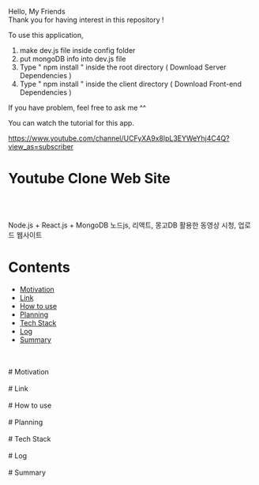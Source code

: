 Hello, My Friends  
Thank you for having interest in this repository ! 

To use this application, 

1. make dev.js file inside config folder 
2. put mongoDB info into dev.js file 
3. Type  " npm install " inside the root directory  ( Download Server Dependencies ) 
4. Type " npm install " inside the client directory ( Download Front-end Dependencies )


If you have problem, feel free to ask me ^^ 

You can watch the tutorial for this app.

https://www.youtube.com/channel/UCFyXA9x8lpL3EYWeYhj4C4Q?view_as=subscriber

# Youtube Clone Web Site
<br>
<br>

Node.js + React.js + MongoDB 
노드js, 리액트, 몽고DB 활용한 동영상 시청, 업로드 웹사이트

# Contents
- [Motivation](#-motivation)
- [Link](#-link)
- [How to use](#-how-to-use)
- [Planning](#-planning)
- [Tech Stack](#️-tech-stack)
- [Log](#-log)
- [Summary](#-summary)
<br>
<br>
# Motivation
<br>
<br>
# Link
<br>
<br>
# How to use
<br>
<br>
# Planning
<br>
<br>
# Tech Stack
<br>
<br>
# Log
<br>
<br>
# Summary